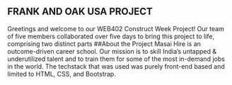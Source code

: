 ## FRANK AND OAK USA PROJECT
Greetings and welcome to our WEB402 Construct Week Project! Our team of five members collaborated over five days to bring this project to life, comprising two distinct parts
##About the Project
Masai Hire is an outcome-driven career school. Our mission is to skill India’s untapped & underutilized talent and to train them for some of the most in-demand jobs in the world. The techstack that was used was purely front-end based and limited to HTML, CSS, and Bootstrap.
